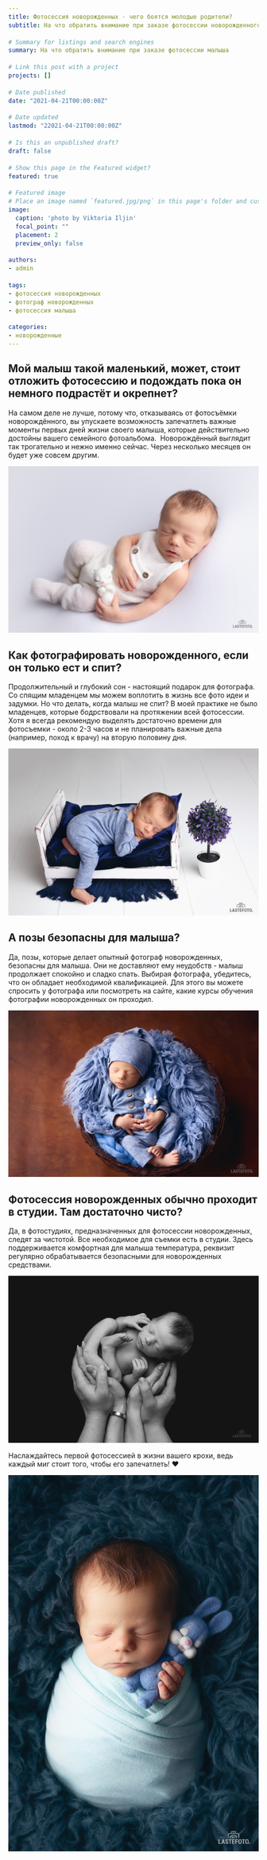```yaml
---
title: Фотосессия новорожденных - чего боятся молодые родители?
subtitle: На что обратить внимание при заказе фотосессии новорожденного малыша

# Summary for listings and search engines
summary: На что обратить внимание при заказе фотосессии малыша

# Link this post with a project
projects: []

# Date published
date: "2021-04-21T00:00:00Z"

# Date updated
lastmod: "22021-04-21T00:00:00Z"

# Is this an unpublished draft?
draft: false

# Show this page in the Featured widget?
featured: true

# Featured image
# Place an image named `featured.jpg/png` in this page's folder and customize its options here.
image:
  caption: 'photo by Viktoria Iljin'
  focal_point: ""
  placement: 2
  preview_only: false

authors:
- admin

tags:
- фотосессия новорожденных
- фотограф новорожденных
- фотосессия малыша

categories:
- новорожденные
---
```

## Мой малыш такой маленький, может, стоит отложить фотосессию и подождать пока он немного подрастёт и окрепнет?

На самом деле не лучше, потому что, отказываясь от фотосъёмки новорождённого, вы упускаете возможность запечатлеть важные моменты первых дней жизни своего малыша, которые действительно достойны вашего семейного фотоальбома.  Новорождённый выглядит так трогательно и нежно именно сейчас. Через несколько месяцев он будет уже совсем другим.

![фотосессия новорожденного](./chego-boyatsya-molodyye-roditeli-1.jpg) 

## Как фотографировать новорожденного, если он только ест и спит?

Продолжительный и глубокий сон - настоящий подарок для фотографа. Со спящим младенцем мы можем воплотить в жизнь все фото идеи и задумки. Но что делать, когда малыш не спит? В моей практике не было младенцев, которые бодрствовали на протяжении всей фотосессии. Хотя я всегда рекомендую выделять достаточно времени для фотосъемки - около 2-3 часов и не планировать важные дела (например, поход к врачу) на вторую половину дня.

![съёмка новорожденного](./chego-boyatsya-molodyye-roditeli-2.jpg)

## А позы безопасны для малыша?

Да, позы, которые делает опытный фотограф новорожденных, безопасны для малыша. Они не доставляют ему неудобств - малыш продолжает спокойно и сладко спать. Выбирая фотографа, убедитесь, что он обладает необходимой квалификацией. Для этого вы можете спросить у фотографа или посмотреть на сайте, какие курсы обучения фотографии новорожденных он проходил.

![фотосессия новорожденного в Таллинне](./chego-boyatsya-molodyye-roditeli-3.jpg)

## Фотосессия новорожденных обычно проходит в студии. Там достаточно чисто?

Да, в фотостудиях, предназначенных для фотосессии новорожденных, следят за чистотой. Все необходимое для съемки есть в студии. Здесь поддерживается комфортная для малыша температура, реквизит регулярно обрабатывается безопасными для новорожденных средствами. 

![фотосессия новорожденного малыша](./chego-boyatsya-molodyye-roditeli-4.jpg)

Наслаждайтесь первой фотосессией в жизни вашего крохи, ведь каждый миг стоит того, чтобы его запечатлеть! ❤️

![фотосессия малыша в Таллинне](./chego-boyatsya-molodyye-roditeli-5.jpg)
